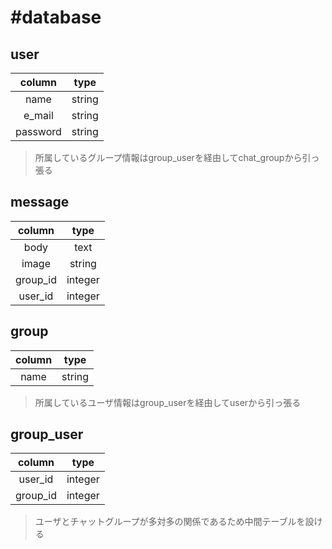 #database
====

## user

|column|type|
|:--:|:--:|
|name|string|
|e_mail|string |
|password|string|
>所属しているグループ情報はgroup_userを経由してchat_groupから引っ張る

## message

|column|type|
|:--:|:--:|
|body|text|
|image|string|
|group_id|integer|
|user_id|integer|

## group

|column|type|
|:--:|:--:|
|name|string|
>所属しているユーザ情報はgroup_userを経由してuserから引っ張る

## group_user

|column|type|
|:--:|:--:|
|user_id|integer|
|group_id|integer|
>ユーザとチャットグループが多対多の関係であるため中間テーブルを設ける
